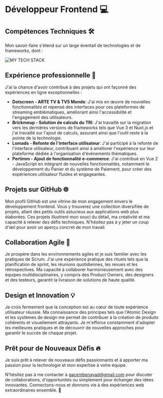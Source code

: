 # Développeur Frontend 💻

## Compétences Techniques 🛠️

Mon savoir-faire s'étend sur un large éventail de technologies et de frameworks, dont :

<img src="https://github-readme-tech-stack.vercel.app/api/cards?title=MY+TECH+STACK&align=center&fontFamily=Bebas+Neue&fontWeight=bold&showBorder=false&lineHeight=8&lineCount=2&theme=github&gap=16&width=800&hideBg=true&hideTitle=true&bg=%23FFFFFF&badge=%23EAEFFC&border=%23D8DEE4&titleColor=%23623cea&line1=Javascript%2CJavascript%2CF0DB4F%3Btypescript%2Ctypescript%2C007acc%3Breact%2Creact%2C61dbfb%3BVue.js%2CVue.js%2C42b883%3Bhtml5%2Chtml5%2Ce34c26%3BCSS3%2CCSS3%2C264de4%3B&line2=Next.js%2CNext.js%2C000000%3BNuxt.js%2CNuxt.js%2C42b883%3BJest%2CJest%2C99425b%3BCypress%2CCypress%2C0f2e2e%3BSass%2CSass%2CCD6799%3Bdocker%2Cdocker%2C0db7ed%3B" alt="MY TECH STACK" />

## Expérience professionnelle 💼

J'ai la chance d'avoir contribué à des projets qui ont façonné des expériences en ligne exceptionnelles :

- **Dotscreen - ARTE TV & TV5 Monde**: J'ai mis en œuvre de nouvelles fonctionnalités et repensé des interfaces pour ces plateformes de streaming emblématiques, améliorant ainsi l'accessibilité et l'engagement des utilisateurs.
- **Brickmeup - Solution de calculs du TRI**: J'ai travaillé sur la migration vers les dernières versions de frameworks tels que Vue 3 et Nuxt.js et j'ai travaillé sur l'ajout de calculs, assurant ainsi que l'outil reste à la pointe de la technologie.
- **Lomads - Refonte de l'interface utilisateur**: J'ai participé à la refonte de l'interface utilisateur, contribuant ainsi à améliorer l'expérience sur leur plateforme dédiée à l'organisation d'événements thématiques.
- **Pertimm - Ajout de fonctionnalité e-commerce**: J'ai contribué en Vue 2 - JavaScript en intégrant de nouvelles fonctionnalités, notamment le développement du Panier et du système de Paiement, pour créer des expériences utilisateur fluides et engageantes.


## Projets sur GitHub 🌐

Mon profil GitHub est une vitrine de mon engagement envers le développement frontend. Vous y trouverez une collection diversifiée de projets, allant des petits outils astucieux aux applications web plus élaborées. Ces projets illustrent mon souci du détail, ma créativité et ma capacité à relever des défis techniques. N'hésitez pas à y jeter un coup d'œil pour avoir un aperçu concret de mon travail.

## Collaboration Agile 🤝

Je prospère dans les environnements agiles et je suis familier avec les pratiques de Scrum. J'ai une expérience pratique des rituels tels que la planification de sprint, les réunions quotidiennes, les revues et les rétrospectives. Ma capacité à collaborer harmonieusement avec des équipes multidisciplinaires, y compris des Product Owners, des designers et des testeurs, garantit la livraison de solutions de haute qualité.

## Design et Innovation 💡

Je crois fermement que la conception est au cœur de toute expérience utilisateur réussie. Ma connaissance des principes tels que l'Atomic Design et les systèmes de design me permet de contribuer à la création de produits cohérents et visuellement attrayants. Je m'efforce constamment d'adopter les meilleures pratiques et de découvrir de nouvelles approches pour garantir le succès de chaque projet.

## Prêt pour de Nouveaux Défis 🔥

Je suis prêt à relever de nouveaux défis passionnants et à apporter ma passion pour la technologie et mon expertise à votre équipe.

N'hésitez pas à me contacter à [gacembenayad@gmail.com](mailto:gacembenayad@gmail.com) pour discuter de collaborations, d'opportunités ou simplement pour échanger des idées innovantes. Connectons-nous et donnons vie à des expériences web extraordinaires ensemble. 🌟







